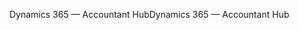 <span data-ttu-id="36e81-101">Dynamics 365 — Accountant Hub</span><span class="sxs-lookup"><span data-stu-id="36e81-101">Dynamics 365 — Accountant Hub</span></span>
